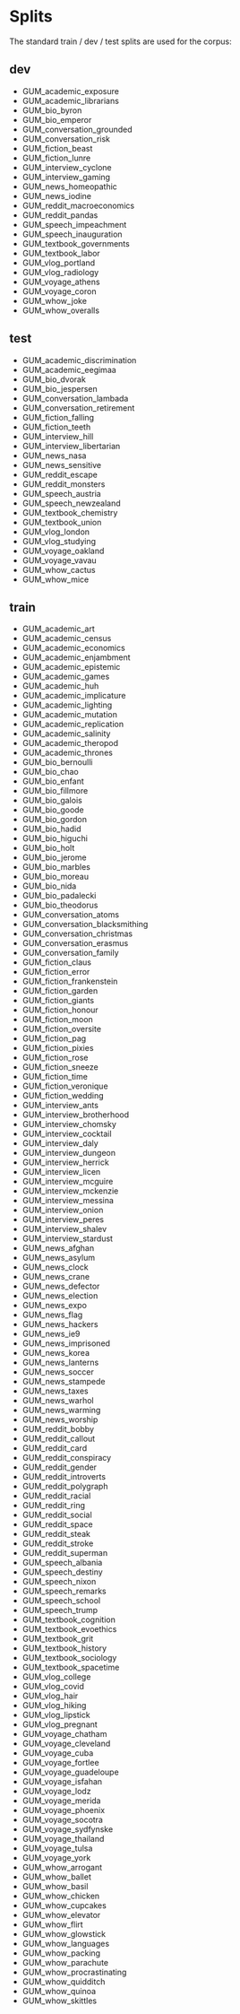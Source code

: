 # Splits

The standard train / dev / test splits are used for the corpus:

## dev

  * GUM_academic_exposure
  * GUM_academic_librarians
  * GUM_bio_byron
  * GUM_bio_emperor
  * GUM_conversation_grounded
  * GUM_conversation_risk
  * GUM_fiction_beast
  * GUM_fiction_lunre
  * GUM_interview_cyclone
  * GUM_interview_gaming
  * GUM_news_homeopathic
  * GUM_news_iodine
  * GUM_reddit_macroeconomics
  * GUM_reddit_pandas
  * GUM_speech_impeachment
  * GUM_speech_inauguration
  * GUM_textbook_governments
  * GUM_textbook_labor
  * GUM_vlog_portland
  * GUM_vlog_radiology
  * GUM_voyage_athens
  * GUM_voyage_coron
  * GUM_whow_joke
  * GUM_whow_overalls

## test

  * GUM_academic_discrimination
  * GUM_academic_eegimaa
  * GUM_bio_dvorak
  * GUM_bio_jespersen
  * GUM_conversation_lambada
  * GUM_conversation_retirement
  * GUM_fiction_falling
  * GUM_fiction_teeth
  * GUM_interview_hill
  * GUM_interview_libertarian
  * GUM_news_nasa
  * GUM_news_sensitive
  * GUM_reddit_escape
  * GUM_reddit_monsters
  * GUM_speech_austria
  * GUM_speech_newzealand
  * GUM_textbook_chemistry
  * GUM_textbook_union
  * GUM_vlog_london
  * GUM_vlog_studying
  * GUM_voyage_oakland
  * GUM_voyage_vavau
  * GUM_whow_cactus
  * GUM_whow_mice

## train

  * GUM_academic_art
  * GUM_academic_census
  * GUM_academic_economics
  * GUM_academic_enjambment
  * GUM_academic_epistemic
  * GUM_academic_games
  * GUM_academic_huh
  * GUM_academic_implicature
  * GUM_academic_lighting
  * GUM_academic_mutation
  * GUM_academic_replication
  * GUM_academic_salinity
  * GUM_academic_theropod
  * GUM_academic_thrones
  * GUM_bio_bernoulli
  * GUM_bio_chao
  * GUM_bio_enfant
  * GUM_bio_fillmore
  * GUM_bio_galois
  * GUM_bio_goode
  * GUM_bio_gordon
  * GUM_bio_hadid
  * GUM_bio_higuchi
  * GUM_bio_holt
  * GUM_bio_jerome
  * GUM_bio_marbles
  * GUM_bio_moreau
  * GUM_bio_nida
  * GUM_bio_padalecki
  * GUM_bio_theodorus
  * GUM_conversation_atoms
  * GUM_conversation_blacksmithing
  * GUM_conversation_christmas
  * GUM_conversation_erasmus
  * GUM_conversation_family
  * GUM_fiction_claus
  * GUM_fiction_error
  * GUM_fiction_frankenstein
  * GUM_fiction_garden
  * GUM_fiction_giants
  * GUM_fiction_honour
  * GUM_fiction_moon
  * GUM_fiction_oversite
  * GUM_fiction_pag
  * GUM_fiction_pixies
  * GUM_fiction_rose
  * GUM_fiction_sneeze
  * GUM_fiction_time
  * GUM_fiction_veronique
  * GUM_fiction_wedding
  * GUM_interview_ants
  * GUM_interview_brotherhood
  * GUM_interview_chomsky
  * GUM_interview_cocktail
  * GUM_interview_daly
  * GUM_interview_dungeon
  * GUM_interview_herrick
  * GUM_interview_licen
  * GUM_interview_mcguire
  * GUM_interview_mckenzie
  * GUM_interview_messina
  * GUM_interview_onion
  * GUM_interview_peres
  * GUM_interview_shalev
  * GUM_interview_stardust
  * GUM_news_afghan
  * GUM_news_asylum
  * GUM_news_clock
  * GUM_news_crane
  * GUM_news_defector
  * GUM_news_election
  * GUM_news_expo
  * GUM_news_flag
  * GUM_news_hackers
  * GUM_news_ie9
  * GUM_news_imprisoned
  * GUM_news_korea
  * GUM_news_lanterns
  * GUM_news_soccer
  * GUM_news_stampede
  * GUM_news_taxes
  * GUM_news_warhol
  * GUM_news_warming
  * GUM_news_worship
  * GUM_reddit_bobby
  * GUM_reddit_callout
  * GUM_reddit_card
  * GUM_reddit_conspiracy
  * GUM_reddit_gender
  * GUM_reddit_introverts
  * GUM_reddit_polygraph
  * GUM_reddit_racial
  * GUM_reddit_ring
  * GUM_reddit_social
  * GUM_reddit_space
  * GUM_reddit_steak
  * GUM_reddit_stroke
  * GUM_reddit_superman
  * GUM_speech_albania
  * GUM_speech_destiny
  * GUM_speech_nixon
  * GUM_speech_remarks
  * GUM_speech_school
  * GUM_speech_trump
  * GUM_textbook_cognition
  * GUM_textbook_evoethics
  * GUM_textbook_grit
  * GUM_textbook_history
  * GUM_textbook_sociology
  * GUM_textbook_spacetime
  * GUM_vlog_college
  * GUM_vlog_covid
  * GUM_vlog_hair
  * GUM_vlog_hiking
  * GUM_vlog_lipstick
  * GUM_vlog_pregnant
  * GUM_voyage_chatham
  * GUM_voyage_cleveland
  * GUM_voyage_cuba
  * GUM_voyage_fortlee
  * GUM_voyage_guadeloupe
  * GUM_voyage_isfahan
  * GUM_voyage_lodz
  * GUM_voyage_merida
  * GUM_voyage_phoenix
  * GUM_voyage_socotra
  * GUM_voyage_sydfynske
  * GUM_voyage_thailand
  * GUM_voyage_tulsa
  * GUM_voyage_york
  * GUM_whow_arrogant
  * GUM_whow_ballet
  * GUM_whow_basil
  * GUM_whow_chicken
  * GUM_whow_cupcakes
  * GUM_whow_elevator
  * GUM_whow_flirt
  * GUM_whow_glowstick
  * GUM_whow_languages
  * GUM_whow_packing
  * GUM_whow_parachute
  * GUM_whow_procrastinating
  * GUM_whow_quidditch
  * GUM_whow_quinoa
  * GUM_whow_skittles